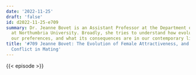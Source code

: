 ```yaml
---
date: '2022-11-25'
draft: 'false'
id: d2022-11-25-e709
summary: Dr. Jeanne Bovet is an Assistant Professor at the Department of Psychology
  at Northumbria University. Broadly, she tries to understand how evolution shaped
  our preferences, and what its consequences are in our contemporary lives.
title: '#709 Jeanne Bovet: The Evolution of Female Attractiveness, and Parent-Offspring
  Conflict in Mating'
---
```

{{< episode >}}
